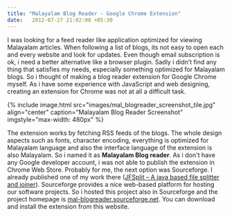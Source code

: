 ```yaml
---
title: "Malayalam Blog Reader - Google Chrome Extension"
date:   2012-07-27 21:02:00 +05:30
---
```


I was looking for a feed reader like application optimized for viewing Malayalam articles. When following a list of blogs, its not easy to open each and every website and look for updates. Even though email subscription is ok, i need a better alternative like a browser plugin. Sadly i didn’t find any thing that satisfies my needs, especially something optimized for Malayalam blogs. So i thought of making a blog reader extension for Google Chrome myself. As i have some experience with JavaScript and web designing, creating an extension for Chrome was not at all a difficult task.

{% include image.html src="images/mal_blogreader_screenshot_tile.jpg" align="center" caption="Malayalam Blog Reader Screenshot" imgstyle="max-width: 480px" %}

The extension works by fetching RSS feeds of the blogs. The whole design aspects such as fonts, character encoding, everything is optimized for Malayalam language and also the interface language of the extension is also Malayalam. So i named it as **Malayalam Blog reader**. As i don't have any Google developer account, i was not able to publish the extension in Chrome Web Store. Probably for me, the next option was Sourceforge. I already published one of my work there ([JFSplit – A java based file splitter and joiner][jfsplit]). Sourceforge provides a nice web-based platform for hosting our software projects. So i hosted this project also in Sourceforge and the project homepage is [mal-blogreader.sourceforge.net][mal-blogreader]. You can download and install the extension from this website.

[jfsplit]: http://jfsplit.sourceforge.net/
[mal-blogreader]: http://mal-blogreader.sourceforge.net/
